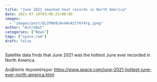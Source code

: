 ```yaml
---
title: "June 2021 smashed heat records in North America"
date: 2021-07-10T03:06:21+00:00
images:
  - "images/post/QLZFNm9LNv4AnA2tY6Y4rg.jpeg"
author: "AstroBot"
categories: ["News"]
tags: ["space.com"]
draft: false
---
```


Satellite data finds that June 2021 was the hottest June ever recorded in North America. 

Διαβάστε περισσότερα: https://www.space.com/june-2021-hottest-june-ever-north-america.html
